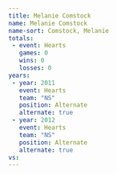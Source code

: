 ```yaml
---
title: Melanie Comstock
name: Melanie Comstock
name-sort: Comstock, Melanie
totals:
 - event: Hearts
   games: 0
   wins: 0
   losses: 0
years:
 - year: 2011
   event: Hearts
   team: "NS"
   position: Alternate
   alternate: true
 - year: 2012
   event: Hearts
   team: "NS"
   position: Alternate
   alternate: true
vs:
---
```

